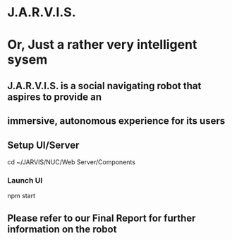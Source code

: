 # J.A.R.V.I.S.
# Or, Just a rather very intelligent sysem

## J.A.R.V.I.S. is a social navigating robot that aspires to provide an
## immersive, autonomous experience for its users




## Setup UI/Server

cd ~/JARVIS/NUC/Web Server/Components

### Launch UI
npm start


## Please refer to our Final Report for further information on the robot
